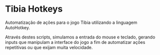 # Tibia Hotkeys
Automatização de ações para o jogo Tibia utilizando a linguagem AutoHotkey.

Através destes scripts, simulamos a entrada do mouse e teclado, gerando inputs que manipulam a interface do jogo a fim de automatizar ações repetitivas ou que exijam muita velocidade.
